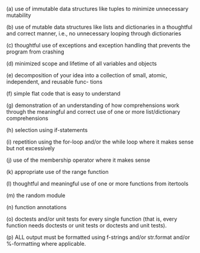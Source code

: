 (a) use of immutable data structures like tuples to minimize unnecessary mutability

(b) use of mutable data structures like lists and dictionaries in a thoughtful and correct manner,
i.e., no unnecessary looping through dictionaries

(c) thoughtful use of exceptions and exception handling that prevents the program from crashing

(d) minimized scope and lifetime of all variables and objects

(e) decomposition of your idea into a collection of small, atomic, independent, and reusable func-
tions

(f) simple flat code that is easy to understand

(g) demonstration of an understanding of how comprehensions work through the meaningful and
correct use of one or more list/dictionary comprehensions

(h) selection using if-statements

(i) repetition using the for-loop and/or the while loop where it makes sense but not excessively

(j) use of the membership operator where it makes sense

(k) appropriate use of the range function

(l) thoughtful and meaningful use of one or more functions from itertools

(m) the random module

(n) function annotations

(o) doctests and/or unit tests for every single function (that is, every function needs doctests or
unit tests or doctests and unit tests).

(p) ALL output must be formatted using f-strings and/or str.format and/or %-formatting where
applicable.